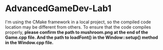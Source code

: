 # AdvancedGameDev-Lab1

I'm using the CMake framework in a local project, so the compiled code location may be different from others. To ensure that the code compiles properly, **please confirm the path to mushroom.png at the end of the Game.cpp file. And the path to loadFont() in the Window::setup() method in the Window.cpp file.**
